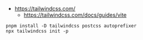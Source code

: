 - https://tailwindcss.com/
  - https://tailwindcss.com/docs/guides/vite

```
pnpm install -D tailwindcss postcss autoprefixer
npx tailwindcss init -p
```

